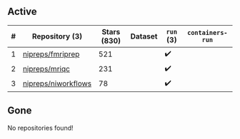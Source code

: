 ## Active
| # | Repository (3) | Stars (830) | Dataset | `run` (3) | `containers-run` |
| --- | --- | --- | --- | --- | --- |
| 1 | [nipreps/fmriprep](https://github.com/nipreps/fmriprep) | 521 |  | :heavy_check_mark: |  |
| 2 | [nipreps/mriqc](https://github.com/nipreps/mriqc) | 231 |  | :heavy_check_mark: |  |
| 3 | [nipreps/niworkflows](https://github.com/nipreps/niworkflows) | 78 |  | :heavy_check_mark: |  |

## Gone
No repositories found!
